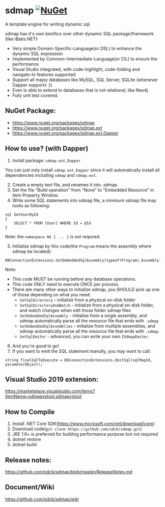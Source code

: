 # sdmap [![NuGet](https://img.shields.io/badge/nuget-0.15.0-blue.svg)](https://www.nuget.org/packages/sdmap)
A template engine for writing dynamic sql.

sdmap has it's own benifics over other dynamic SQL package/framework (like iBatis.NET):
* Very simple Domain-Specific-Language(or DSL) to enhance the dynamic SQL expression
* Implemented by Common-Intermediate-Language(or CIL) to ensure the performance
* Visual Studio integrated, with code-highlight, code-folding and navigate-to features supported
* Support all majoy databases like MySQL, SQL Server, SQLite (whenever Dapper supports :))
* Even is able to extend to databases that is not relational, like Neo4j
* Fully unit test covered.

## NuGet Package:
* https://www.nuget.org/packages/sdmap
* https://www.nuget.org/packages/sdmap.ext
* https://www.nuget.org/packages/sdmap.ext.Dapper

## How to use? (with Dapper)
1. Install package: `sdmap.ext.Dapper`

You can just only install `sdmap.ext.Dapper` since it will automatically install all dependencies including `sdmap` and `sdmap.ext`.

2. Create a empty text file, and renames it into .sdmap
3. Set the file "Build operation" from "None" to "Embedded Resource" in item Property Window.
4. Write some SQL statements into sdmap file, a minimum sdmap file may looks as following:

```
sql GetUserById
{
    SELECT * FROM [User] WHERE Id = @Id
}
```

Note: the `namespace NS { ... }` is not required.

5. Initialize sdmap by this code(the `Program` means the assembly where sdmap be located): 
```
DBConnectionExtensions.SetEmbeddedSqlAssembly(typeof(Program).Assembly);
```

Note:
  * This code MUST be running before any database operations.
  * This code ONLY need to execute ONCE per process.
  * There are many other ways to initialize sdmap, you SHOULD pick up one of those depending on what you need:
    * `SetSqlDirectory` - initialize from a physical on-disk folder
    * `SetSqlDirectoryAndWatch` - initialize from a physical on-disk folder, and watch changes when edit those folder sdmap files
    * `SetEmbeddedSqlAssembly` - initialize from a single assembly, and sdmap automatically parse all the resource file that ends with `.sdmap`
    * `SetEmbeddedSqlAssemblies` - initialize from multiple assemblies, and sdmap automatically parse all the resource file that ends with `.sdmap`
    * `SetSqlEmiter` - advanced, you can write your own `ISdmapEmiter`.
6. And you're good to go!
7. If you want to emit the SQL statement manully, you may want to call: 

```
string finalSqlToExecute = DbConnectionExtensions.EmitSql(sqlMapId, parameterObject);
```


## Visual Studio 2019 extension:
https://marketplace.visualstudio.com/items?itemName=sdmapvstool.sdmapvstool

## How to Compile
1. Install .NET Core SDK(https://www.microsoft.com/net/download/core)
2. Download code(`git clone https://github.com/sdcb/sdmap.git`)
3. JRE 1.6+ is preferred for building performance purpose but not required
4. dotnet restore
5. dotnet build

## Release notes: 
https://github.com/sdcb/sdmap/blob/master/ReleaseNotes.md

## Document/Wiki
https://github.com/sdcb/sdmap/wiki
